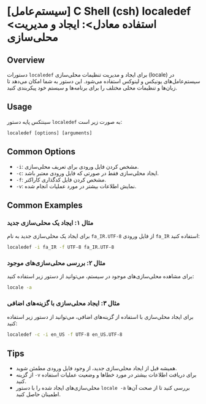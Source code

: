# [سیستم‌عامل] C Shell (csh) localedef <استفاده معادل>: ایجاد و مدیریت محلی‌سازی

## Overview
دستورات `localedef` برای ایجاد و مدیریت تنظیمات محلی‌سازی (locale) در سیستم‌عامل‌های یونیکس و لینوکس استفاده می‌شود. این دستور به شما امکان می‌دهد تا زبان‌ها و تنظیمات محلی مختلف را برای برنامه‌ها و سیستم خود پیکربندی کنید.

## Usage
سینتکس پایه دستور `localedef` به صورت زیر است:

```
localedef [options] [arguments]
```

## Common Options
- `-i`: مشخص کردن فایل ورودی برای تعریف محلی‌سازی.
- `-c`: ایجاد محلی‌سازی فقط در صورتی که فایل ورودی معتبر باشد.
- `-f`: مشخص کردن فایل کدگذاری کاراکتر.
- `-v`: نمایش اطلاعات بیشتر در مورد عملیات انجام شده.

## Common Examples
### مثال ۱: ایجاد یک محلی‌سازی جدید
برای ایجاد یک محلی‌سازی جدید به نام `fa_IR.UTF-8` از فایل ورودی `fa_IR` استفاده کنید:

```bash
localedef -i fa_IR -f UTF-8 fa_IR.UTF-8
```

### مثال ۲: بررسی محلی‌سازی‌های موجود
برای مشاهده محلی‌سازی‌های موجود در سیستم، می‌توانید از دستور زیر استفاده کنید:

```bash
locale -a
```

### مثال ۳: ایجاد محلی‌سازی با گزینه‌های اضافی
برای ایجاد محلی‌سازی با استفاده از گزینه‌های اضافی، می‌توانید از دستور زیر استفاده کنید:

```bash
localedef -c -i en_US -f UTF-8 en_US.UTF-8
```

## Tips
- همیشه قبل از ایجاد محلی‌سازی جدید، از وجود فایل ورودی مطمئن شوید.
- از گزینه `-v` برای دریافت اطلاعات بیشتر در مورد خطاها و وضعیت عملیات استفاده کنید.
- محلی‌سازی‌های ایجاد شده را با دستور `locale -a` بررسی کنید تا از صحت آن‌ها اطمینان حاصل کنید.